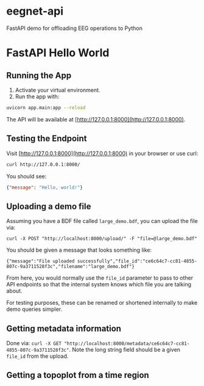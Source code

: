 # eegnet-api
FastAPI demo for offloading EEG operations to Python

# FastAPI Hello World

## Running the App

1. Activate your virtual environment.
2. Run the app with:

```bash
uvicorn app.main:app --reload
```

The API will be available at [http://127.0.0.1:8000](http://127.0.0.1:8000).

## Testing the Endpoint

Visit [http://127.0.0.1:8000](http://127.0.0.1:8000) in your browser or use curl:

```bash
curl http://127.0.0.1:8000/
```

You should see:

```json
{"message": "Hello, world!"}
```

## Uploading a demo file

Assuming you have a BDF file called `large_demo.bdf`, you can upload the file via:

`curl -X POST "http://localhost:8000/upload/" -F "file=@large_demo.bdf"`

You should be given a message that looks something like:
```
{"message":"File uploaded successfully","file_id":"ce6c64c7-cc81-4855-807c-9a3711528f3c","filename":"large_demo.bdf"}
```

From here, you would normally use the `file_id` parameter to pass to other API endpoints so that the internal system knows which file you are talking about.

For testing purposes, these can be renamed or shortened internally to make demo queries simpler.

## Getting metadata information

Done via: `curl -X GET "http://localhost:8000/metadata/ce6c64c7-cc81-4855-807c-9a3711528f3c"`. Note the long string field should be a given `file_id` from the upload.

## Getting a topoplot from a time region